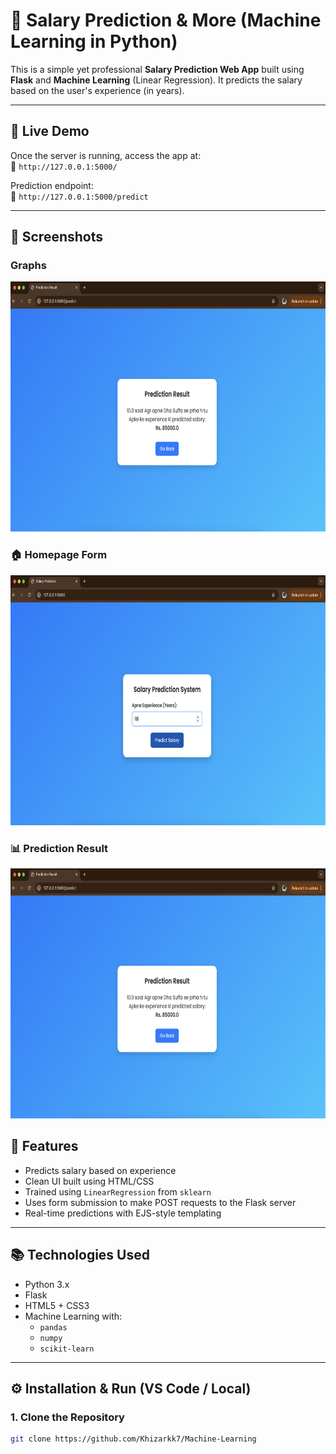# 💼 Salary Prediction & More (Machine Learning in Python)

This is a simple yet professional **Salary Prediction Web App** built using **Flask** and **Machine Learning** (Linear Regression). It predicts the salary based on the user's experience (in years).

---

## 🚀 Live Demo
Once the server is running, access the app at:  
📍 `http://127.0.0.1:5000/`

Prediction endpoint:  
📍 `http://127.0.0.1:5000/predict`

---

## 📸 Screenshots
### Graphs
<img src="/images/2.png" alt="Mango Screenshot" width="800" height="400">

### 🏠 Homepage Form
 <img src="/images/1.png" alt="Mango Screenshot" width="800" height="400">

### 📊 Prediction Result
 <img src="/images/2.png" alt="Mango Screenshot" width="800" height="400">


## 📌 Features

- Predicts salary based on experience
- Clean UI built using HTML/CSS
- Trained using `LinearRegression` from `sklearn`
- Uses form submission to make POST requests to the Flask server
- Real-time predictions with EJS-style templating

---

## 📚 Technologies Used

- Python 3.x
- Flask
- HTML5 + CSS3
- Machine Learning with:
  - `pandas`
  - `numpy`
  - `scikit-learn`

---

## ⚙️ Installation & Run (VS Code / Local)

### 1. Clone the Repository

```bash
git clone https://github.com/Khizarkk7/Machine-Learning


